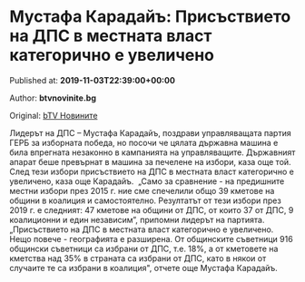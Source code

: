 
# Мустафа Карадайъ: Присъствието на ДПС в местната власт категорично е увеличено

Published at: **2019-11-03T22:39:00+00:00**

Author: **btvnovinite.bg**

Original: [bTV Новините](https://btvnovinite.bg/mestnite2019/mustafa-karadaja.html)

Лидерът на ДПС – Мустафа Карадайъ, поздрави управляващата партия ГЕРБ за изборната победа, но посочи че цялата държавна машина е била впрегната незаконно в кампанията на управляващите. Държавният апарат беше превърнат в машина за печелене на избори, каза още той.  
След тези избори присъствието на ДПС в местната власт категорично е увеличено, каза още Карадайъ. 
„Само за сравнение - на предишните местни избори през 2015 г. ние сме спечелили общо 39 кметове на общини в коалиция и самостоятелно. Резултатът от тези избори през 2019 г. е следният: 47 кметове на общини от ДПС, от които 37 от ДПС, 9 коалиционни и един независим”, припомни лидерът на партията. 
„Присъствието на ДПС в местната власт категорично е увеличено. Нещо повече - географията е разширена. От общинските съветници 916 общински съветници са избрани от ДПС, т.е. 18%, а от кметовете на кметства над 35% в страната са избрани от ДПС, като в някои от случаите те са избрани в коалиция", отчете още Мустафа Карадайъ. 
